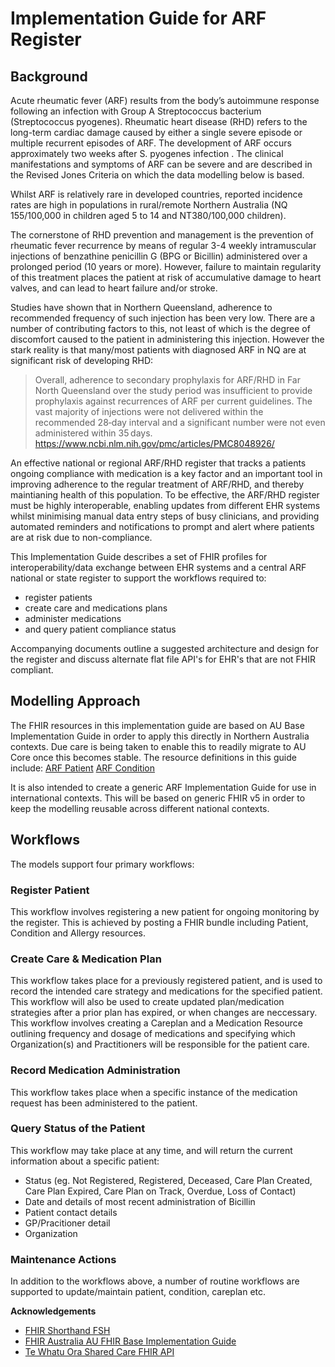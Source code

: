 # Implementation Guide for ARF Register

## Background

Acute rheumatic fever (ARF) results from the body’s autoimmune response following an infection with Group A Streptococcus bacterium (Streptococcus pyogenes). Rheumatic heart disease (RHD) refers to the long-term cardiac damage caused by either a single severe episode or multiple recurrent episodes of ARF.  The development of ARF occurs approximately two weeks after S. pyogenes infection . The clinical manifestations and symptoms of ARF can be severe and are described in the Revised Jones Criteria on which the data modelling below is based.

Whilst ARF is relatively rare in developed countries,  reported incidence rates are high in populations in rural/remote Northern Australia  (NQ 155/100,000 in children aged 5 to 14 and NT380/100,000 children).  

The cornerstone of RHD prevention and management is the prevention of rheumatic fever recurrence by means of regular 3-4 weekly intramuscular injections of benzathine penicillin G (BPG or Bicillin) administered over a prolonged period (10 years or more).  However, failure to maintain regularity of this treatment places the patient at risk of accumulative damage to heart valves, and can lead to heart failure and/or stroke.

Studies have shown that in Northern Queensland, adherence to recommended frequency of such injection has been very low.  There are a number of contributing factors to this,  not least of which is the degree of discomfort caused to the patient in administering this injection. However the stark reality is that many/most patients with diagnosed ARF in NQ are at significant risk of developing RHD:
> Overall, adherence to secondary prophylaxis for ARF/RHD in Far North Queensland over the study period was insufficient to provide prophylaxis against recurrences of ARF per current guidelines. The vast majority of injections were not delivered within the recommended 28‐day interval and a significant number were not even administered within 35 days.
<https://www.ncbi.nlm.nih.gov/pmc/articles/PMC8048926/>

An  effective national or regional ARF/RHD register that tracks a patients ongoing compliance with medication is a key factor and an important tool in improving adherence to the regular treatment of ARF/RHD, and thereby maintianing health of this population.   To be effective,  the ARF/RHD register must be highly interoperable, enabling updates from different EHR systems whilst minimising manual data entry steps of busy clinicians, and providing automated reminders and notifications to prompt and alert where patients are at risk due to non-compliance.

This Implementation Guide describes a set of FHIR profiles for interoperability/data exchange between EHR systems and a central ARF national or state register to support the workflows required to:
* register patients
* create care and medications plans
* administer medications 
* and query patient compliance status

Accompanying  documents outline a suggested architecture and design for the register and discuss alternate flat file API's for EHR's that are not FHIR compliant. 

## Modelling Approach

The FHIR resources in this implementation guide are based on AU Base Implementation Guide in order to apply this directly in Northern Australia contexts.  Due care is being taken to enable this to readily migrate to AU Core once this becomes stable.  The resource definitions in this guide include:
[ARF Patient](StructureDefinition-ARFPatient.html)
[ARF Condition](StructureDefinition-ARFCondition.html)

It is also intended to create a generic ARF Implementation Guide for use in international contexts.  This will be based on generic FHIR v5 in order to keep the modelling reusable across different national contexts.

## Workflows

The models support four primary workflows:

### Register Patient

This workflow involves registering a new patient for ongoing monitoring by the register.   This is achieved by posting a FHIR bundle including Patient, Condition and Allergy resources.

### Create Care & Medication Plan

This workflow takes place for a previously registered patient,  and is used to record the intended care strategy and medications for the specified patient.    This workflow will also be used to create updated plan/medication strategies after a prior plan has expired,  or when changes are neccessary.  This workflow involves creating a Careplan and a Medication Resource outlining frequency and dosage of medications and specifying which Organization(s) and Practitioners will be responsible for the patient care.

### Record Medication Administration

This workflow takes place when a specific instance of the medication request has been administered to the patient.

### Query Status of the Patient

This workflow may take place at any time,  and will return the current information about a specific patient:

* Status (eg. Not Registered, Registered, Deceased, Care Plan Created, Care Plan Expired, Care Plan on Track, Overdue, Loss of Contact)
* Date and details of most recent administration of Bicillin
* Patient contact details
* GP/Pracitioner detail
* Organization

### Maintenance Actions

In addition to the workflows above,  a number of routine workflows are supported to update/maintain patient, condition, careplan etc.

**Acknowledgements**

* [FHIR Shorthand FSH](https://build.fhir.org/ig/HL7/fhir-shorthand/overview.html)
* [FHIR Australia AU FHIR Base Implementation Guide](https://build.fhir.org/ig/hl7au/au-fhir-base/index.html)
* [Te Whatu Ora Shared Care FHIR API](https://build.fhir.org/ig/tewhatuora/cinc-fhir-ig/index.html)
